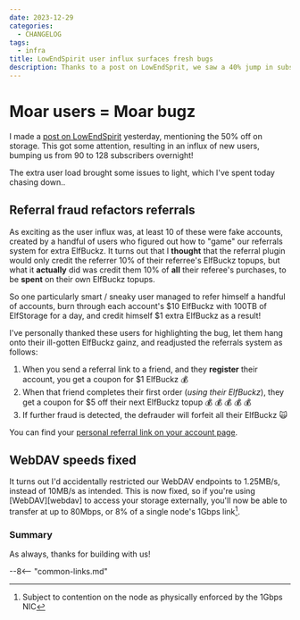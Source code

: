 ```yaml
---
date: 2023-12-29
categories:
  - CHANGELOG
tags:
  - infra
title: LowEndSpirit user influx surfaces fresh bugs
description: Thanks to a post on LowEndSprit, we saw a 40% jump in subscribers (10-20% fraudulent though), which helped to identify a few new bugs 
---
```

# Moar users = Moar bugz

I made a [post on LowEndSpirit](https://lowendspirit.com/discussion/7090/50-off-storage-3-tb-at-elfhosted-until-2024#latest) yesterday, mentioning the 50% off on storage. This got some attention, resulting in an influx of new users, bumping us from 90 to 128 subscribers overnight!

The extra user load brought some issues to light, which I've spent today chasing down..

<!-- more -->

## Referral fraud refactors referrals

As exciting as the user influx was, at least 10 of these were fake accounts, created by a handful of users who figured out how to "game" our referrals system for extra ElfBuckz. It turns out that I **thought** that the referral plugin would only credit the referrer 10% of their referree's ElfBuckz topups, but what it **actually** did was credit them 10% of **all** their referee's purchases, to be **spent** on their own ElfBuckz topups.

So one particularly smart / sneaky user managed to refer himself a handful of accounts, burn through each account's $10 ElfBuckz with 100TB of ElfStorage for a day, and credit himself $1 extra ElfBuckz as a result!

I've personally thanked these users for highlighting the bug, let them hang onto their ill-gotten ElfBuckz gainz, and readjusted the referrals system as follows:

1. When you send a referral link to a friend, and they **register** their account, you get a coupon for $1 ElfBuckz :moneybag:
2. When that friend completes their first order (*using their ElfBuckz*), they get a coupon for $5 off their next ElfBuckz topup :moneybag: :moneybag: :moneybag: :moneybag: :moneybag:
3. If further fraud is detected, the defrauder will forfeit all their ElfBuckz :scream_cat:

You can find your [personal referral link on your account page](https://store.elfhosted.com/my-account/myreferrals/).

## WebDAV speeds fixed

It turns out I'd accidentally restricted our WebDAV endpoints to 1.25MB/s, instead of 10MB/s as intended. This is now fixed, so if you're using [WebDAV][webdav] to access your storage externally, you'll now be able to transfer at up to 80Mbps, or 8% of a single node's 1Gbps link[^2].

### Summary

As always, thanks for building with us!

[^1]: Includes users testing the platform with $10 free ElfBuckz
[^2]: Subject to contention on the node as physically enforced by the 1Gbps NIC

--8<-- "common-links.md"